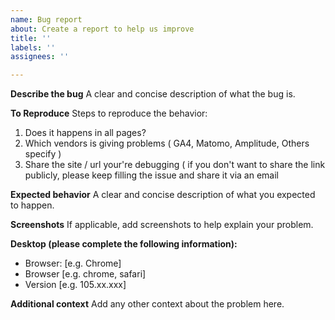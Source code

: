 ```yaml
---
name: Bug report
about: Create a report to help us improve
title: ''
labels: ''
assignees: ''

---
```


**Describe the bug**
A clear and concise description of what the bug is.

**To Reproduce**
Steps to reproduce the behavior:
1. Does it happens in all pages?
2. Which vendors is giving problems ( GA4, Matomo, Amplitude, Others specify )
3. Share the site / url your're debugging ( if you don't want to share the link publicly, please keep filling the issue and share it via an email 


**Expected behavior**
A clear and concise description of what you expected to happen.

**Screenshots**
If applicable, add screenshots to help explain your problem.

**Desktop (please complete the following information):**
 - Browser: [e.g. Chrome]
 - Browser [e.g. chrome, safari]
 - Version [e.g. 105.xx.xxx]

**Additional context**
Add any other context about the problem here.
